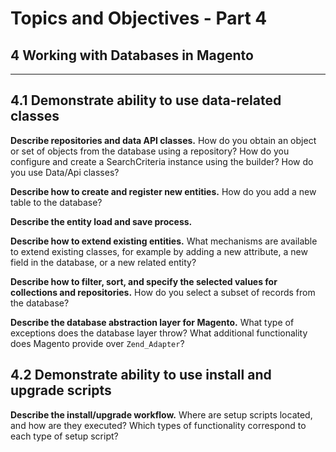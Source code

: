 # Topics and Objectives - Part 4

## **4** Working with Databases in Magento

------


## **4.1** Demonstrate ability to use data-related classes

**Describe repositories and data API classes.** How do you obtain an object or set of objects from the database using a repository? How do you configure and create a SearchCriteria instance using the builder? How do you use Data/Api classes?

**Describe how to create and register new entities.** How do you add a new table to the database? 

**Describe the entity load and save process.** 

**Describe how to extend existing entities.**  What mechanisms are available to extend existing classes, for example by adding a new attribute, a new field in the database, or a new related entity?

**Describe how to filter, sort, and specify the selected values for collections and repositories.**  How do you select a subset of records from the database?

**Describe the database abstraction layer for Magento.** What type of exceptions does the database layer throw? What additional functionality does Magento provide over `Zend_Adapter`?

## **4.2** Demonstrate ability to use install and upgrade scripts

**Describe the install/upgrade workflow.** Where are setup scripts located, and how are they executed? Which types of functionality correspond to each type of setup script?







